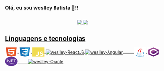### Olá, eu sou weslley Batista 👋!! 
##
<!--stats-->
<div align="center">
  <a href="https://github.com/weslley-batista">
  <img height="180em" src="https://github-readme-stats.vercel.app/api?username=weslley-batista&show_icons=true&theme=dark&include_all_commits=true&count_private=true"/>
  <img height="180em" src="https://github-readme-stats.vercel.app/api/top-langs/?username=weslley-batista&layout=compact&langs_count=7&theme=dark"/>
</div>

 <!--images languages-->
## Linguagens e tecnologias
<div>
    <img align="center" alt="weslley-HTML" height="30" width="40" src="https://raw.githubusercontent.com/devicons/devicon/master/icons/html5/html5-original.svg">
    <img align="center" alt="weslley-CSS" height="30" width="40" src="https://raw.githubusercontent.com/devicons/devicon/master/icons/css3/css3-original.svg">
    <img align="center" alt="weslley-Js" height="30" width="40" src="https://raw.githubusercontent.com/devicons/devicon/master/icons/javascript/javascript-plain.svg">
    <img align="center" alt="weslley-ReactJS" height="30" width="40" src="https://cdn.jsdelivr.net/gh/devicons/devicon/icons/react/react-original.svg">
  <img align="center" alt="weslley-Angular" height="30" width="40" src="https://cdn.jsdelivr.net/gh/devicons/devicon/icons/angularjs/angularjs-plain.svg">
  &nbsp &nbsp &nbsp &nbsp
  <img align="center" alt="weslley-Java" height="30" width="40" src="https://raw.githubusercontent.com/devicons/devicon//master/icons/java/java-original.svg">
  <img align="center" alt="weslley-Csharp" height="30" width="40" src="https://raw.githubusercontent.com/devicons/devicon/master/icons/csharp/csharp-original.svg">
    <img align="center" alt="weslley-Dotnet" height="30" width="40" src="https://raw.githubusercontent.com/devicons/devicon//master/icons/dotnetcore/dotnetcore-original.svg">
  &nbsp &nbsp &nbsp &nbsp
  <img align="center" alt="weslley-Oracle" height="30" width="40" src="https://cdn.jsdelivr.net/gh/devicons/devicon/icons/oracle/oracle-original.svg">
</div>
